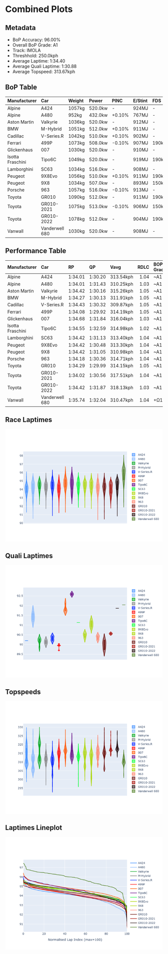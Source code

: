 # Combined Plots

## Metadata

- BoP Accuracy: 96.00%
- Overall BoP Grade: A1
- Track: IMOLA
- Threshhold: 250.0kph
- Average Laptime: 1:34.40
- Average Quali Laptime: 1:30.88
- Average Topspeed: 313.67kph

## BoP Table
| Manufacturer     | Car            | Weight   | Power   | PINC   | E/Stint   | FDS    | RDP    | QDP    | TDP    |
|:-----------------|:---------------|:---------|:--------|:-------|:----------|:-------|:-------|:-------|:-------|
| Alpine           | A424           | 1057kg   | 520.0kw | -      | 924MJ     | -      | 51.64% | 59.31% | 26.80% |
| Alpine           | A480           | 952kg    | 432.0kw | +0.10% | 767MJ     | -      | 53.05% | 74.07% | 48.97% |
| Aston Martin     | Valkyrie       | 1036kg   | 520.0kw | -      | 912MJ     | -      | 53.50% | 53.33% | 21.51% |
| BMW              | M-Hybrid       | 1051kg   | 512.0kw | +0.10% | 911MJ     | -      | 52.89% | 56.22% | 33.41% |
| Cadillac         | V-Series.R     | 1042kg   | 510.0kw | +0.10% | 902MJ     | -      | 48.63% | 60.80% | 19.01% |
| Ferrari          | 499P           | 1073kg   | 508.0kw | -0.10% | 907MJ     | 190kph | 51.38% | 44.98% | 9.83%  |
| Glickenhaus      | 007            | 1030kg   | 520.0kw | -      | 910MJ     | -      | 46.15% | 49.30% | 41.45% |
| Isotta Fraschini | Tipo6C         | 1049kg   | 520.0kw | -      | 919MJ     | 190kph | 43.95% | 47.22% | 31.53% |
| Lamborghini      | SC63           | 1034kg   | 516.0kw | -      | 908MJ     | -      | 48.33% | 60.95% | 28.65% |
| Peugeot          | 9X8Evo         | 1056kg   | 510.0kw | +0.10% | 911MJ     | 190kph | 48.87% | 52.78% | 15.41% |
| Peugeot          | 9X8            | 1034kg   | 507.0kw | -      | 893MJ     | 150kph | 54.54% | 58.39% | 9.69%  |
| Porsche          | 963            | 1057kg   | 516.0kw | -0.10% | 913MJ     | -      | 50.70% | 44.30% | 29.51% |
| Toyota           | GR010          | 1090kg   | 512.0kw | -      | 911MJ     | 190kph | 51.09% | 52.71% | 11.46% |
| Toyota           | GR010-2021     | 1075kg   | 513.0kw | -0.10% | 906MJ     | 150kph | 54.08% | 54.81% | 9.72%  |
| Toyota           | GR010-2022     | 1078kg   | 512.0kw | -      | 904MJ     | 190kph | 53.45% | 68.83% | 9.58%  |
| Vanwall          | Vanderwell 680 | 1030kg   | 520.0kw | -      | 908MJ     | -      | 49.68% | 60.93% | 34.43% |

## Performance Table
| Manufacturer     | Car            | RP      | QP      | Vavg      |   RDLC | BOP-Grade   | Match   |
|:-----------------|:---------------|:--------|:--------|:----------|-------:|:------------|:--------|
| Alpine           | A424           | 1:34.01 | 1:30.20 | 313.54kph |   1.04 | ~A1         | 99.91%  |
| Alpine           | A480           | 1:34.01 | 1:31.43 | 310.25kph |   1.03 | ~A1         | 99.60%  |
| Aston Martin     | Valkyrie       | 1:34.42 | 1:30.16 | 315.26kph |   1.05 | ~A1         | 100.00% |
| BMW              | M-Hybrid       | 1:34.27 | 1:30.13 | 311.91kph |   1.05 | ~A1         | 100.00% |
| Cadillac         | V-Series.R     | 1:34.43 | 1:30.32 | 309.87kph |   1.05 | ~A1         | 99.53%  |
| Ferrari          | 499P           | 1:34.08 | 1:29.92 | 314.19kph |   1.05 | ~A1         | 99.91%  |
| Glickenhaus      | 007            | 1:34.68 | 1:31.84 | 316.04kph |   1.03 | ~A1         | 95.99%  |
| Isotta Fraschini | Tipo6C         | 1:34.55 | 1:32.59 | 314.98kph |   1.02 | ~A1         | 96.27%  |
| Lamborghini      | SC63           | 1:34.42 | 1:31.13 | 313.40kph |   1.04 | ~A1         | 100.00% |
| Peugeot          | 9X8Evo         | 1:34.42 | 1:30.48 | 313.30kph |   1.04 | ~A1         | 100.00% |
| Peugeot          | 9X8            | 1:34.42 | 1:31.05 | 310.98kph |   1.04 | ~A1         | 100.00% |
| Porsche          | 963            | 1:34.18 | 1:30.36 | 314.71kph |   1.04 | ~A1         | 99.84%  |
| Toyota           | GR010          | 1:34.29 | 1:29.99 | 314.15kph |   1.05 | ~A1         | 99.79%  |
| Toyota           | GR010-2021     | 1:34.02 | 1:30.56 | 317.51kph |   1.04 | ~A1         | 100.00% |
| Toyota           | GR010-2022     | 1:34.42 | 1:31.87 | 318.13kph |   1.03 | ~A1         | 99.66%  |
| Vanwall          | Vanderwell 680 | 1:35.74 | 1:32.04 | 310.47kph |   1.04 | +Ω1         | 45.50%  |

## Race Laptimes
![Race Laptimes](images/race_violin.png)

## Quali Laptimes
![Quali Laptimes](images/quali_violin.png)

## Topspeeds
![Topspeeds](images/topspeed_violin.png)

## Laptimes Lineplot
![Laptimes Lineplot](images/laptime_line.png)

